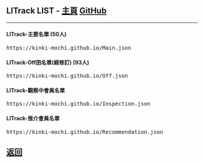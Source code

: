 <h2 id="litrack_list">LITrack LIST - <a href="https://tiny.cc/LITrack_GS">主頁</a> <a href="https://github.com/Kinki-Mochi/Kinki-Mochi.github.io">GitHub</a></h2>
<hr />

<h4>LITrack-主要名單 (50人)</h4>
<div class="litrack_list1"><pre>https://kinki-mochi.github.io/Main.json</pre></div>
<h4>LITrack-Off囝名單(經修訂) (93人)</h4>
<div class="litrack_list2"><pre>https://kinki-mochi.github.io/Off.json</pre></div>
<h4>LITrack-觀察中會員名單</h4>
<div class="litrack_list3"><pre>https://kinki-mochi.github.io/Inspection.json</pre></div>
<h4>LITrack-推介會員名單</h4>
<div class="litrack_list4"><pre>https://kinki-mochi.github.io/Recommendation.json</pre></div>

<h2><a href="./">返回</a></h2>
